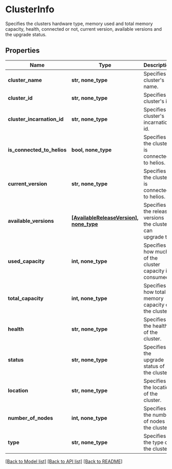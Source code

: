 # ClusterInfo

Specifies the clusters hardware type, memory used and total memory capacity, health, connected or not, current version, available versions and the upgrade status.

## Properties
Name | Type | Description | Notes
------------ | ------------- | ------------- | -------------
**cluster_name** | **str, none_type** | Specifies cluster&#39;s name. | [optional] 
**cluster_id** | **str, none_type** | Specifies cluster&#39;s id. | [optional] 
**cluster_incarnation_id** | **str, none_type** | Specifies cluster&#39;s incarnation id. | [optional] 
**is_connected_to_helios** | **bool, none_type** | Specifies if the cluster is connected to helios. | [optional] 
**current_version** | **str, none_type** | Specifies if the cluster is connected to helios. | [optional] 
**available_versions** | [**[AvailableReleaseVersion], none_type**](AvailableReleaseVersion.md) | Specifies the release versions the cluster can upgrade to. | [optional] 
**used_capacity** | **int, none_type** | Specifies how much of the cluster capacity is consumed. | [optional] 
**total_capacity** | **int, none_type** | Specifies how total memory capacity of the cluster. | [optional] 
**health** | **str, none_type** | Specifies the health of the cluster. | [optional] 
**status** | **str, none_type** | Specifies the upgrade status of the cluster. | [optional] 
**location** | **str, none_type** | Specifies the location of the cluster. | [optional] 
**number_of_nodes** | **int, none_type** | Specifies the number of nodes in the cluster. | [optional] 
**type** | **str, none_type** | Specifies the type of the cluster. | [optional] 

[[Back to Model list]](../README.md#documentation-for-models) [[Back to API list]](../README.md#documentation-for-api-endpoints) [[Back to README]](../README.md)


